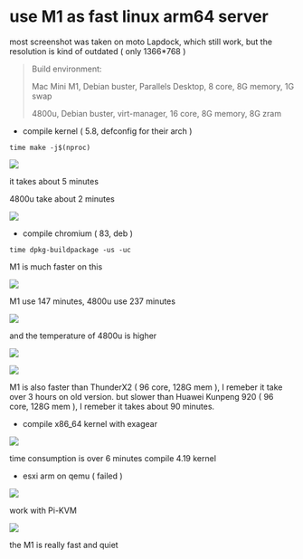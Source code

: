 # use M1 as fast linux arm64 server

most screenshot was taken on moto Lapdock, which still work, but the resolution is kind of outdated ( only 1366*768 )

> Build environment: 
> 
> Mac Mini M1, Debian buster, Parallels Desktop, 8 core, 8G memory, 1G swap
> 
> 4800u, Debian buster, virt-manager, 16 core, 8G memory, 8G zram

- compile kernel ( 5.8, defconfig for their arch )

`time make -j$(nproc)`

![](imgs/kernel_5.8_debian.jpg)

it takes about 5 minutes

4800u take about 2 minutes

![](imgs/4800u_compile_5.8_defconfig.png)

- compile chromium ( 83, deb )

`time dpkg-buildpackage -us -uc`

M1 is much faster on this

![](imgs/compile_chromium_debian.jpg)

M1 use 147 minutes, 4800u use 237 minutes

![](imgs/4800u_compile_chromium_debian_buster.png)

and the temperature of 4800u is higher

![](imgs/4800u_compile_chromium_temp.png)

![](imgs/compile_chromium_temp.jpg)

M1 is also faster than ThunderX2 ( 96 core, 128G mem ), I remeber it take over 3 hours on old version. but slower than Huawei Kunpeng 920 ( 96 core, 128G mem ), I remeber it takes about 90 minutes.

- compile x86_64 kernel with exagear

![](imgs/exagear_compile_x86_64_kernel.jpg)

time consumption is over 6 minutes compile 4.19 kernel

- esxi arm on qemu ( failed )

![](imgs/qemu_failed_to_run_esxi_arm.jpg)

work with Pi-KVM

![](imgs/with_pikvm.jpg)

the M1 is really fast and quiet 
